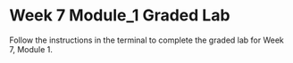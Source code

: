 # Week 7 Module_1 Graded Lab

Follow the instructions in the terminal to complete the graded lab for Week 7, Module 1.